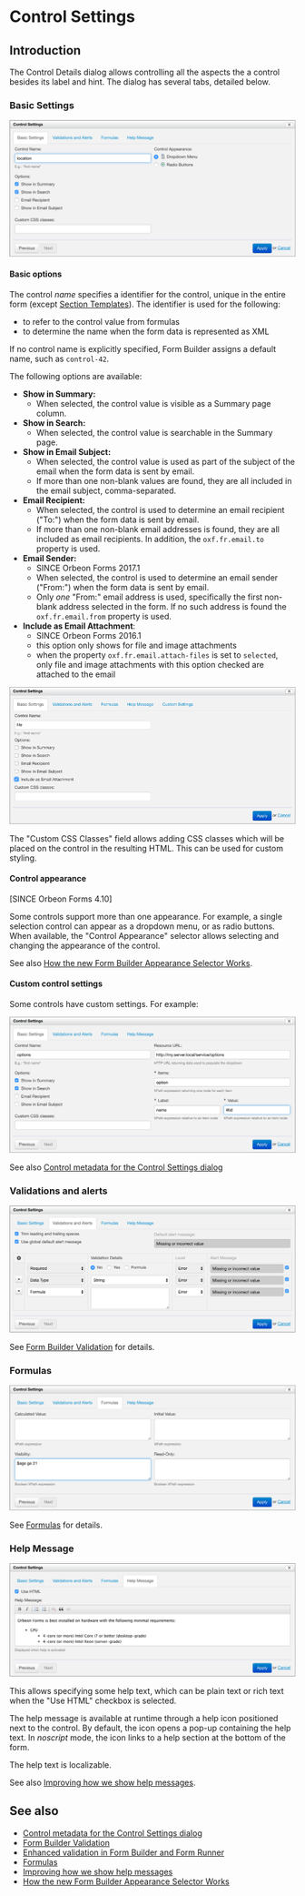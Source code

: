 # Control Settings

<!-- toc -->

## Introduction

The Control Details dialog allows controlling all the aspects the a control besides its label and hint. The dialog
has several tabs, detailed below.

### Basic Settings

![Basic Settings tab](images/control-settings.png)

#### Basic options

The control *name* specifies a identifier for the control, unique in the entire form (except [Section Templates](section-templates.md)). The
identifier is used for the following:

- to refer to the control value from formulas
- to determine the name when the form data is represented as XML

If no control name is explicitly specified, Form Builder assigns a default name, such as `control-42`.

The following options are available:

- __Show in Summary:__
    - When selected, the control value is visible as a Summary page column.
- __Show in Search:__
    - When selected, the control value is searchable in the Summary page.
- __Show in Email Subject:__
    - When selected, the control value is used as part of the subject of the email when the form data is sent by email.
    - If more than one non-blank values are found, they are all included in the email subject, comma-separated.
- __Email Recipient:__
    - When selected, the control is used to determine an email recipient ("To:") when the form data is sent by email.
    - If more than one non-blank email addresses is found, they are all included as email recipients. In addition, the `oxf.fr.email.to` property is used.
- __Email Sender:__
    - SINCE Orbeon Forms 2017.1
    - When selected, the control is used to determine an email sender ("From:") when the form data is sent by email.
    - Only *one* "From:" email address is used, specifically the first non-blank address selected in the form. If no such address is found the `oxf.fr.email.from` property is used.
- __Include as Email Attachment__:
    - SINCE Orbeon Forms 2016.1
    - this option only shows for file and image attachments
    - when the property `oxf.fr.email.attach-files` is set to `selected`, only file and image attachments with this option checked are attached to the email

![Attachment Settings](images/attachment-settings.png)

The "Custom CSS Classes" field allows adding CSS classes which will be placed on the control in the resulting HTML. This can be used for custom styling.

#### Control appearance

[SINCE Orbeon Forms 4.10]

Some controls support more than one appearance. For example, a single selection control can appear as a dropdown menu,
or as radio buttons. When available, the "Control Appearance" selector allows selecting and changing the appearance of
the control.

See also [How the new Form Builder Appearance Selector Works](http://blog.orbeon.com/2015/06/how-new-form-builder-appearance.html).

#### Custom control settings

Some controls have custom settings. For example:

![Custom Control Settings](images/custom-properties.png)

See also [Control metadata for the Control Settings dialog](metadata.md#control-metadata-for-the-control-settings-dialog)

### Validations and alerts

![Validations and alerts tab](images/control-settings-validations.png)

See [Form Builder Validation](validation.md) for details.

### Formulas

![Formulas tab](images/control-settings-formulas.png)

See [Formulas](formulas.md) for details.

### Help Message

![Help tab](images/control-settings-help.png)

This allows specifying some help text, which can be plain text or rich text when the "Use HTML" checkbox is selected.

The help message is available at runtime through a help icon positioned next to the control. By default, the icon opens a pop-up containing the help text. In *noscript* mode, the icon links to a help section at the bottom of the form.

The help text is localizable.

See also [Improving how we show help messages](http://blog.orbeon.com/2014/01/improving-how-we-show-help-messages.html).

## See also

- [Control metadata for the Control Settings dialog](metadata.md#control-metadata-for-the-control-settings-dialog)
- [Form Builder Validation](validation.md)
- [Enhanced validation in Form Builder and Form Runner](http://blog.orbeon.com/2013/07/enhanced-validation-in-form-builder-and.html)
- [Formulas](formulas.md)
- [Improving how we show help messages](http://blog.orbeon.com/2014/01/improving-how-we-show-help-messages.html)
- [How the new Form Builder Appearance Selector Works](http://blog.orbeon.com/2015/06/how-new-form-builder-appearance.html)
